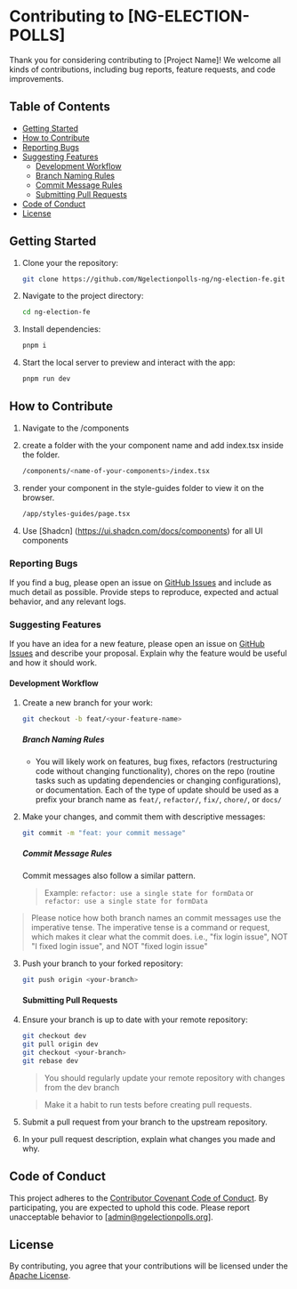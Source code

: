# Contributing to [NG-ELECTION-POLLS]

Thank you for considering contributing to [Project Name]! We welcome all kinds of contributions, including bug reports, feature requests, and code improvements.

## Table of Contents

- [Getting Started](#getting-started)
- [How to Contribute](#how-to-contribute)
- [Reporting Bugs](#reporting-bugs)
- [Suggesting Features](#suggesting-features)
  - [Development Workflow](#development-workflow)
   - [Branch Naming Rules](#branch-naming-rules)
   - [Commit Message Rules](#commit-message-rules)
   - [Submitting Pull Requests](#submitting-pull-requests)
- [Code of Conduct](#code-of-conduct)
- [License](#license)

## Getting Started

1. Clone your the repository:
   ```sh
   git clone https://github.com/Ngelectionpolls-ng/ng-election-fe.git
   ```
2. Navigate to the project directory:
   ```sh
   cd ng-election-fe
   ```
3. Install dependencies:
   ```sh
   pnpm i
   ```
4. Start the local server to preview and interact with the app:
   ```sh
   pnpm run dev
   ```

## How to Contribute

1. Navigate to the /components

2. create a folder with the your component name and add index.tsx inside the folder.

   ```sh
   /components/<name-of-your-components>/index.tsx
   ```

3. render your component in the style-guides folder to view it on the browser.

   ```sh
   /app/styles-guides/page.tsx
   ```

4. Use [Shadcn] (https://ui.shadcn.com/docs/components) for all UI components

### Reporting Bugs

If you find a bug, please open an issue on [GitHub Issues](https://github.com/[username]/[project-name]/issues) and include as much detail as possible. Provide steps to reproduce, expected and actual behavior, and any relevant logs.

### Suggesting Features

If you have an idea for a new feature, please open an issue on [GitHub Issues](https://github.com/[username]/[project-name]/issues) and describe your proposal. Explain why the feature would be useful and how it should work.

#### Development Workflow

1. Create a new branch for your work:
   ```sh
   git checkout -b feat/<your-feature-name>
   ```
   ##### Branch Naming Rules
   - You will likely work on features, bug fixes, refactors (restructuring code without changing functionality), chores on the repo (routine tasks such as updating dependencies or changing configurations), or documentation. Each of the type of update should be used as a prefix your branch name as `feat/`, `refactor/`, `fix/`, `chore/`, or `docs/`

2. Make your changes, and commit them with descriptive messages:

   ```sh
   git commit -m "feat: your commit message"
   ```

   ##### Commit Message Rules

   Commit messages also follow a similar pattern.

   > Example: `refactor: use a single state for formData` or `refactor: use a single state for formData`

> Please notice how both branch names an commit messages use the imperative tense. The imperative tense is a command or request, which makes it clear what the commit does. i.e., "fix login issue", NOT "I fixed login issue", and NOT "fixed login issue"

3. Push your branch to your forked repository:
   ```sh
   git push origin <your-branch>
   ```

   #### Submitting Pull Requests

1. Ensure your branch is up to date with your remote repository:
   ```sh
   git checkout dev
   git pull origin dev
   git checkout <your-branch>
   git rebase dev
   ```
   > You should regularly update your remote repository with changes from the dev branch

   > Make it a habit to run tests before creating pull requests.
2. Submit a pull request from your branch to the upstream repository.
3. In your pull request description, explain what changes you made and why.


## Code of Conduct

This project adheres to the [Contributor Covenant Code of Conduct](https://www.contributor-covenant.org/version/2/0/code_of_conduct/). By participating, you are expected to uphold this code. Please report unacceptable behavior to [admin@ngelectionpolls.org].

## License

By contributing, you agree that your contributions will be licensed under the [Apache License](LICENSE).
